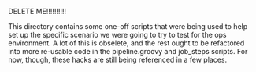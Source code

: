 DELETE ME!!!!!!!!!!

This directory contains some one-off scripts that were being
used to help set up the specific scenario we were going to try
to test for the ops environment.  A lot of this is obselete,
and the rest ought to be refactored into more re-usable code in
the pipeline.groovy and job_steps scripts.  For now, though,
these hacks are still being referenced in a few places.
